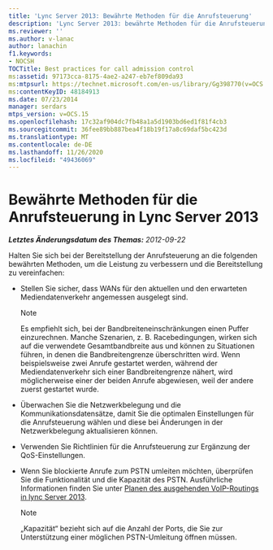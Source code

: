 ```yaml
---
title: 'Lync Server 2013: Bewährte Methoden für die Anrufsteuerung'
description: 'Lync Server 2013: bewährte Methoden für die Anrufsteuerung.'
ms.reviewer: ''
ms.author: v-lanac
author: lanachin
f1.keywords:
- NOCSH
TOCTitle: Best practices for call admission control
ms:assetid: 97173cca-8175-4ae2-a247-eb7ef809da93
ms:mtpsurl: https://technet.microsoft.com/en-us/library/Gg398770(v=OCS.15)
ms:contentKeyID: 48184913
ms.date: 07/23/2014
manager: serdars
mtps_version: v=OCS.15
ms.openlocfilehash: 17c32af904dc7fb48a1a5d1903bd6ed1f81f4cb3
ms.sourcegitcommit: 36fee89bb887bea4f18b19f17a8c69daf5bc423d
ms.translationtype: MT
ms.contentlocale: de-DE
ms.lasthandoff: 11/26/2020
ms.locfileid: "49436069"
---
```

# <a name="best-practices-for-call-admission-control-in-lync-server-2013"></a>Bewährte Methoden für die Anrufsteuerung in Lync Server 2013

<div data-xmlns="http://www.w3.org/1999/xhtml">

<div class="topic" data-xmlns="http://www.w3.org/1999/xhtml" data-msxsl="urn:schemas-microsoft-com:xslt" data-cs="https://msdn.microsoft.com/">

<div data-asp="https://msdn2.microsoft.com/asp">



</div>

<div id="mainSection">

<div id="mainBody">

<span> </span>

_**Letztes Änderungsdatum des Themas:** 2012-09-22_

Halten Sie sich bei der Bereitstellung der Anrufsteuerung an die folgenden bewährten Methoden, um die Leistung zu verbessern und die Bereitstellung zu vereinfachen:

  - Stellen Sie sicher, dass WANs für den aktuellen und den erwarteten Mediendatenverkehr angemessen ausgelegt sind.
    
    <div>
    

    > [!NOTE]  
    > Es empfiehlt sich, bei der Bandbreiteneinschränkungen einen Puffer einzurechnen. Manche Szenarien, z. B. Racebedingungen, wirken sich auf die verwendete Gesamtbandbreite aus und können zu Situationen führen, in denen die Bandbreitengrenze überschritten wird. Wenn beispielsweise zwei Anrufe gestartet werden, während der Mediendatenverkehr sich einer Bandbreitengrenze nähert, wird möglicherweise einer der beiden Anrufe abgewiesen, weil der andere zuerst gestartet wurde.

    
    </div>

  - Überwachen Sie die Netzwerkbelegung und die Kommunikationsdatensätze, damit Sie die optimalen Einstellungen für die Anrufsteuerung wählen und diese bei Änderungen in der Netzwerkbelegung aktualisieren können.

  - Verwenden Sie Richtlinien für die Anrufsteuerung zur Ergänzung der QoS-Einstellungen.

  - Wenn Sie blockierte Anrufe zum PSTN umleiten möchten, überprüfen Sie die Funktionalität und die Kapazität des PSTN. Ausführliche Informationen finden Sie unter [Planen des ausgehenden VoIP-Routings in lync Server 2013](lync-server-2013-planning-outbound-voice-routing.md).
    
    <div>
    

    > [!NOTE]  
    > „Kapazität“ bezieht sich auf die Anzahl der Ports, die Sie zur Unterstützung einer möglichen PSTN-Umleitung öffnen müssen.

    
    </div>

</div>

<span> </span>

</div>

</div>

</div>

